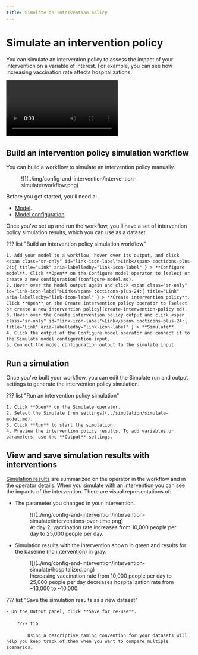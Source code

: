 ```yaml
---
title: Simulate an intervention policy
---
```


# Simulate an intervention policy

You can simulate an intervention policy to assess the impact of your intervention on a variable of interest. For example, you can see how increasing vaccination rate affects hospitalizations.

<video controls>
  <source src="https://videos.terarium.ai/simulating-intervention-policies.mp4" type="video/mp4">
  Your browser does not support HTML5 video. <a href="https://videos.terarium.ai/simulating-intervention-policies.mp4" download>Download the video</a>.
</video>

## Build an intervention policy simulation workflow

You can build a workflow to simulate an intervention policy manually. 

<figure markdown>![](../img/config-and-intervention/intervention-simulate/workflow.png)<figcaption markdown></figcaption></figure>

Before you get started, you'll need a:

- [Model](../modeling/index.md).
- [Model configuration](../config-and-intervention/configure-model.md).

Once you've set up and run the workflow, you'll have a set of intervention policy simulation results, which you can use as a dataset.

??? list "Build an intervention policy simulation workflow"

    1. Add your model to a workflow, hover over its output, and click <span class="sr-only" id="link-icon-label">Link</span> :octicons-plus-24:{ title="Link" aria-labelledby="link-icon-label" } > **Configure model**. Click **Open** on the Configure model operator to [select or create a new configuration](configure-model.md).
    2. Hover over the Model output again and click <span class="sr-only" id="link-icon-label">Link</span> :octicons-plus-24:{ title="Link" aria-labelledby="link-icon-label" } > **Create intervention policy**. Click **Open** on the Create intervention policy operator to [select or create a new intervention policy](create-intervention-policy.md).
    3. Hover over the Create intervention policy output and click <span class="sr-only" id="link-icon-label">Link</span> :octicons-plus-24:{ title="Link" aria-labelledby="link-icon-label" } > **Simulate**.
    4. Click the output of the Configure model operator and connect it to the Simulate model configuration input.
    5. Connect the model configuration output to the simulate input.

## Run a simulation

Once you've built your workflow, you can edit the Simulate run and output settings to generate the intervention policy simulation.

??? list "Run an intervention policy simulation"

    1. Click **Open** on the Simulate operator.
    2. Select the Simulate [run settings](../simulation/simulate-model.md).
    3. Click **Run** to start the simulation.
    4. Preview the intervention policy results. To add variables or parameters, use the **Output** settings. 

## View and save simulation results with interventions

[Simulation results](../simulation/simulate-model.md) are summarized on the operator in the workflow and in the operator details. When you simulate with an intervention you can see the impacts of the intervention. There are visual representations of:

  - The parameter you changed in your intervention. 
 
    <figure markdown>![](../img/config-and-intervention/intervention-simulate/interventions-over-time.png)<figcaption markdown>At day 2, vaccination rate increases from 10,000 people per day to 25,000 people per day.</figcaption></figure>
    
  - Simulation results with the intervention shown in green and results for the baseline (no intervention) in gray.
  
    <figure markdown>![](../img/config-and-intervention/intervention-simulate/hospitalized.png)<figcaption markdown>Increasing vaccination rate from 10,000 people per day to 25,000 people per day decreases hospitalization rate from ~13,000 to ~10,000.</figcaption></figure>

??? list "Save the simulation results as a new dataset"

    - On the Output panel, click **Save for re-use**.
    
        ???+ tip

            Using a descriptive naming convention for your datasets will help you keep track of them when you want to compare multiple scenarios.